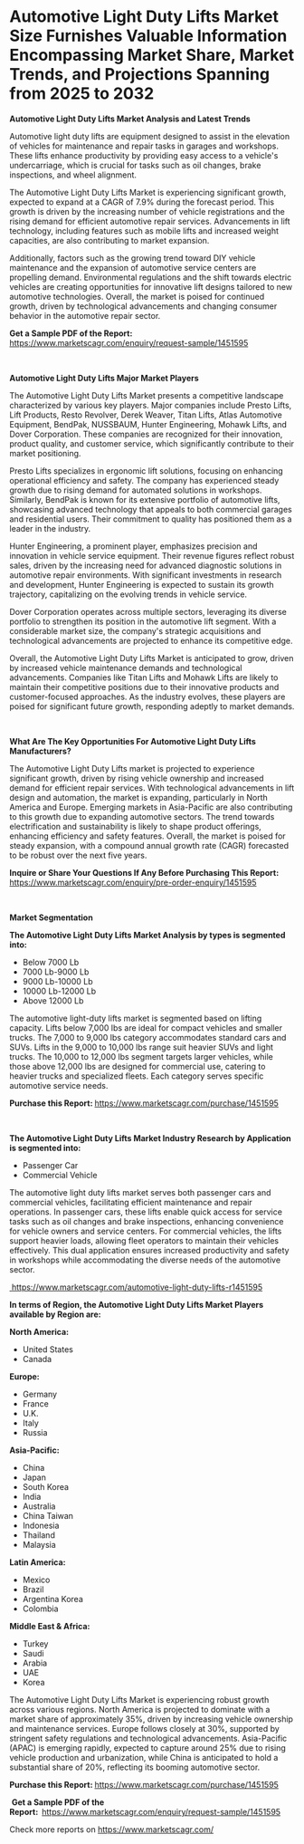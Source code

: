 <p><h1>Automotive Light Duty Lifts Market Size Furnishes Valuable Information Encompassing Market Share, Market Trends, and Projections Spanning from 2025 to 2032</h1></p><p><strong>Automotive Light Duty Lifts Market Analysis and Latest Trends</strong></p>
<p><p>Automotive light duty lifts are equipment designed to assist in the elevation of vehicles for maintenance and repair tasks in garages and workshops. These lifts enhance productivity by providing easy access to a vehicle's undercarriage, which is crucial for tasks such as oil changes, brake inspections, and wheel alignment. </p><p>The Automotive Light Duty Lifts Market is experiencing significant growth, expected to expand at a CAGR of 7.9% during the forecast period. This growth is driven by the increasing number of vehicle registrations and the rising demand for efficient automotive repair services. Advancements in lift technology, including features such as mobile lifts and increased weight capacities, are also contributing to market expansion. </p><p>Additionally, factors such as the growing trend toward DIY vehicle maintenance and the expansion of automotive service centers are propelling demand. Environmental regulations and the shift towards electric vehicles are creating opportunities for innovative lift designs tailored to new automotive technologies. Overall, the market is poised for continued growth, driven by technological advancements and changing consumer behavior in the automotive repair sector.</p></p>
<p><strong>Get a Sample PDF of the Report:&nbsp;</strong> <a href="https://www.marketscagr.com/enquiry/request-sample/1451595?utm_campaign=2389&utm_medium=2&utm_source=Github&utm_content=ia&utm_term=27022025&utm_id=automotive-light-duty-lifts">https://www.marketscagr.com/enquiry/request-sample/1451595</a></p>
<p>&nbsp;</p>
<p><strong>Automotive Light Duty Lifts Major Market Players</strong></p>
<p><p>The Automotive Light Duty Lifts Market presents a competitive landscape characterized by various key players. Major companies include Presto Lifts, Lift Products, Resto Revolver, Derek Weaver, Titan Lifts, Atlas Automotive Equipment, BendPak, NUSSBAUM, Hunter Engineering, Mohawk Lifts, and Dover Corporation. These companies are recognized for their innovation, product quality, and customer service, which significantly contribute to their market positioning.</p><p>Presto Lifts specializes in ergonomic lift solutions, focusing on enhancing operational efficiency and safety. The company has experienced steady growth due to rising demand for automated solutions in workshops. Similarly, BendPak is known for its extensive portfolio of automotive lifts, showcasing advanced technology that appeals to both commercial garages and residential users. Their commitment to quality has positioned them as a leader in the industry.</p><p>Hunter Engineering, a prominent player, emphasizes precision and innovation in vehicle service equipment. Their revenue figures reflect robust sales, driven by the increasing need for advanced diagnostic solutions in automotive repair environments. With significant investments in research and development, Hunter Engineering is expected to sustain its growth trajectory, capitalizing on the evolving trends in vehicle service.</p><p>Dover Corporation operates across multiple sectors, leveraging its diverse portfolio to strengthen its position in the automotive lift segment. With a considerable market size, the company's strategic acquisitions and technological advancements are projected to enhance its competitive edge.</p><p>Overall, the Automotive Light Duty Lifts Market is anticipated to grow, driven by increased vehicle maintenance demands and technological advancements. Companies like Titan Lifts and Mohawk Lifts are likely to maintain their competitive positions due to their innovative products and customer-focused approaches. As the industry evolves, these players are poised for significant future growth, responding adeptly to market demands.</p></p>
<p>&nbsp;</p>
<p><strong>What Are The Key Opportunities For Automotive Light Duty Lifts Manufacturers?</strong></p>
<p><p>The Automotive Light Duty Lifts market is projected to experience significant growth, driven by rising vehicle ownership and increased demand for efficient repair services. With technological advancements in lift design and automation, the market is expanding, particularly in North America and Europe. Emerging markets in Asia-Pacific are also contributing to this growth due to expanding automotive sectors. The trend towards electrification and sustainability is likely to shape product offerings, enhancing efficiency and safety features. Overall, the market is poised for steady expansion, with a compound annual growth rate (CAGR) forecasted to be robust over the next five years.</p></p>
<p><strong>Inquire or Share Your Questions If Any Before Purchasing This Report:</strong> <a href="https://www.marketscagr.com/enquiry/pre-order-enquiry/1451595?utm_campaign=2389&utm_medium=2&utm_source=Github&utm_content=ia&utm_term=27022025&utm_id=automotive-light-duty-lifts">https://www.marketscagr.com/enquiry/pre-order-enquiry/1451595</a></p>
<p>&nbsp;</p>
<p><strong>Market Segmentation</strong></p>
<p><strong>The Automotive Light Duty Lifts Market Analysis by types is segmented into:</strong></p>
<p><ul><li>Below 7000 Lb</li><li>7000 Lb-9000 Lb</li><li>9000 Lb-10000 Lb</li><li>10000 Lb-12000 Lb</li><li>Above 12000 Lb</li></ul></p>
<p><p>The automotive light-duty lifts market is segmented based on lifting capacity. Lifts below 7,000 lbs are ideal for compact vehicles and smaller trucks. The 7,000 to 9,000 lbs category accommodates standard cars and SUVs. Lifts in the 9,000 to 10,000 lbs range suit heavier SUVs and light trucks. The 10,000 to 12,000 lbs segment targets larger vehicles, while those above 12,000 lbs are designed for commercial use, catering to heavier trucks and specialized fleets. Each category serves specific automotive service needs.</p></p>
<p><strong>Purchase this Report:&nbsp;</strong><a href="https://www.marketscagr.com/purchase/1451595?utm_campaign=2389&utm_medium=2&utm_source=Github&utm_content=ia&utm_term=27022025&utm_id=automotive-light-duty-lifts">https://www.marketscagr.com/purchase/1451595</a></p>
<p>&nbsp;</p>
<p><strong>The Automotive Light Duty Lifts Market Industry Research by Application is segmented into:</strong></p>
<p><ul><li>Passenger Car</li><li>Commercial Vehicle</li></ul></p>
<p><p>The automotive light duty lifts market serves both passenger cars and commercial vehicles, facilitating efficient maintenance and repair operations. In passenger cars, these lifts enable quick access for service tasks such as oil changes and brake inspections, enhancing convenience for vehicle owners and service centers. For commercial vehicles, the lifts support heavier loads, allowing fleet operators to maintain their vehicles effectively. This dual application ensures increased productivity and safety in workshops while accommodating the diverse needs of the automotive sector.</p></p>
<p><a href="https://www.marketscagr.com/automotive-light-duty-lifts-r1451595?utm_campaign=2389&utm_medium=2&utm_source=Github&utm_content=ia&utm_term=27022025&utm_id=automotive-light-duty-lifts">&nbsp;https://www.marketscagr.com/automotive-light-duty-lifts-r1451595</a></p>
<p><strong>In terms of Region, the Automotive Light Duty Lifts Market Players available by Region are:</strong></p>
<p>
    <p> <strong> North America: </strong>
        <ul>
            <li>United States</li>
            <li>Canada</li>
        </ul>
        </p> 
    <p> <strong> Europe: </strong>
        <ul>
            <li>Germany</li>
            <li>France</li>
            <li>U.K.</li>
            <li>Italy</li>
            <li>Russia</li>
        </ul>
        </p> 
    <p> <strong> Asia-Pacific: </strong>
        <ul>
            <li>China</li>
            <li>Japan</li>
            <li>South Korea</li>
            <li>India</li>
            <li>Australia</li>
            <li>China Taiwan</li>
            <li>Indonesia</li>
            <li>Thailand</li>
            <li>Malaysia</li>
        </ul>
        </p> 
    <p> <strong> Latin America: </strong>
        <ul>
            <li>Mexico</li>
            <li>Brazil</li>
            <li>Argentina Korea</li>
            <li>Colombia</li>
        </ul>
        </p> 
    <p> <strong> Middle East & Africa: </strong>
        <ul>
            <li>Turkey</li>
            <li>Saudi</li>
            <li>Arabia</li>
            <li>UAE</li>
            <li>Korea</li>
        </ul>
    </p>
    </p>
<p><p>The Automotive Light Duty Lifts Market is experiencing robust growth across various regions. North America is projected to dominate with a market share of approximately 35%, driven by increasing vehicle ownership and maintenance services. Europe follows closely at 30%, supported by stringent safety regulations and technological advancements. Asia-Pacific (APAC) is emerging rapidly, expected to capture around 25% due to rising vehicle production and urbanization, while China is anticipated to hold a substantial share of 20%, reflecting its booming automotive sector.</p></p>
<p><strong>Purchase this Report: </strong><a href="https://www.marketscagr.com/purchase/1451595?utm_campaign=2389&utm_medium=2&utm_source=Github&utm_content=ia&utm_term=27022025&utm_id=automotive-light-duty-lifts">https://www.marketscagr.com/purchase/1451595</a></p>
<p>&nbsp;<strong>Get a Sample PDF of the Report:&nbsp;&nbsp;</strong><a href="https://www.marketscagr.com/enquiry/request-sample/1451595?utm_campaign=2389&utm_medium=2&utm_source=Github&utm_content=ia&utm_term=27022025&utm_id=automotive-light-duty-lifts">https://www.marketscagr.com/enquiry/request-sample/1451595</a></p>
<p><strong></strong></p>
<p>Check more reports on <a href="https://www.marketscagr.com/?utm_campaign=2389&utm_medium=2&utm_source=Github&utm_content=ia&utm_term=27022025&utm_id=automotive-light-duty-lifts">https://www.marketscagr.com/</a></p>